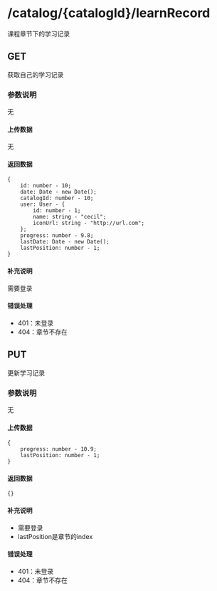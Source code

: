 # /catalog/{catalogId}/learnRecord
课程章节下的学习记录


## GET
获取自己的学习记录
### 参数说明
无
#### 上传数据
无
#### 返回数据
```
{
    id: number - 10;
    date: Date - new Date();
    catalogId: number - 10;
    user: User - {
        id: number - 1;
        name: string - "cecil";
        iconUrl: string - "http://url.com";
    };
    progress: number - 9.8;
    lastDate: Date - new Date();
    lastPosition: number - 1;
}
```
#### 补充说明
需要登录
#### 错误处理
* 401：未登录
* 404：章节不存在


## PUT
更新学习记录
### 参数说明
无
#### 上传数据
```
{
    progress: number - 10.9;
    lastPosition: number - 1;
}
```
#### 返回数据
```
{}
```
#### 补充说明
* 需要登录
* lastPosition是章节的index

#### 错误处理
* 401：未登录
* 404：章节不存在